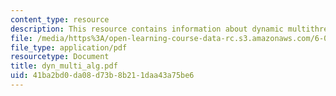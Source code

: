 ```yaml
---
content_type: resource
description: This resource contains information about dynamic multithreaded algorithms.
file: /media/https%3A/open-learning-course-data-rc.s3.amazonaws.com/6-046j-introduction-to-algorithms-sma-5503-fall-2005/41ba2bd0da08d73b8b211daa43a75be6_dyn_multi_alg.pdf
file_type: application/pdf
resourcetype: Document
title: dyn_multi_alg.pdf
uid: 41ba2bd0-da08-d73b-8b21-1daa43a75be6
---
```

